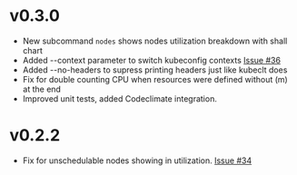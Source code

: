 # v0.3.0
- New subcommand `nodes` shows nodes utilization breakdown with shall chart
- Added --context parameter to switch kubeconfig contexts [Issue #36](https://github.com/etopeter/kubectl-view-utilization/issues/36)
- Added --no-headers to supress printing headers just like kubeclt does
- Fix for double counting CPU when resources were defined without (m) at the end
- Improved unit tests, added Codeclimate integration.

# v0.2.2

- Fix for unschedulable nodes showing in utilization. [Issue #34](https://github.com/etopeter/kubectl-view-utilization/issues/34)
